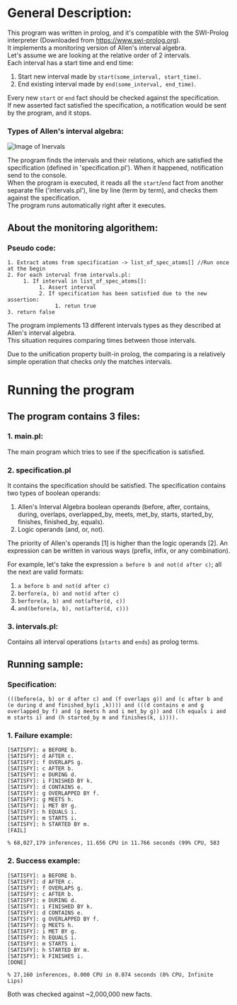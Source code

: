 # General Description:
This program was written in prolog, and it's compatible with the SWI-Prolog interpreter (Downloaded from https://www.swi-prolog.org). \
It implements a monitoring version of Allen's interval algebra. \
Let's assume we are looking at the relative order of 2 intervals. \
Each interval has a start time and end time:
1. Start new interval made by `start(some_interval, start_time)`.
2. End existing interval made by `end(some_interval, end_time)`.

Every new `start` or `end` fact should be checked against the specification. \
If new asserted fact satisfied the specification, a notification would be sent by the program, and it stops.

### Types of Allen's interval algebra:
![Image of Inervals](https://www.researchgate.net/profile/Ioannis_Tsamardinos/publication/230561978/figure/fig2/AS:646067146223617@1531045819115/1-The-13-relations-between-intervals-in-Allens-algebra-Interval-A-is-always-either-at.png)


The program finds the intervals and their relations, which are satisfied the specification (defined in 'specification.pl'). When it happened, notification send to the console. \
When the program is executed, it reads all the `start`/`end` fact from another separate file ('intervals.pl'), line by line (term by term), and checks them against the specification. \
The program runs automatically right after it executes.

## About the monitoring algorithem:
### Pseudo code:
````
1. Extract atoms from specification -> list_of_spec_atoms[] //Run once at the begin
2. For each interval from intervals.pl:
     1. If interval in list_of_spec_atoms[]:
          1. Assert interval
          2. If specification has been satisfied due to the new assertion:
               1. retun true
3. return false
````

The program implements 13 different intervals types as they described at Allen's interval algebra. \
This situation requires comparing times between those intervals.

Due to the unification property built-in prolog, the comparing is a relatively simple operation that checks only the matches intervals. 

# Running the program
## The program contains 3 files:
### 1. main.pl:
The main program which tries to see if the specification is satisfied.
### 2. specification.pl
It contains the specification should be satisfied. 
The specification contains two types of boolean operands: 
   1. Allen's Interval Algebra boolean operands (before, after, contains, during, overlaps, overlapped_by, meets, met_by, starts, started_by, finishes, finished_by, equals).  
   2. Logic operands (and, or, not).
   
   The priority of Allen's operands [1] is higher than the logic operands [2].
   An expression can be written in various ways (prefix, infix, or any combination).
   
   For example, let's take the expression `a before b and not(d after c)`; all the next are valid formats:
   1. `a before b and not(d after c)`
   2. `berfore(a, b) and not(d after c)`
   3. `berfore(a, b) and not(after(d, c))`
   4. `and(before(a, b), not(after(d, c)))`
### 3. intervals.pl:
Contains all interval operations (`starts` and `ends`) as prolog terms.

## Running sample:
### Specification:
```
(((before(a, b) or d after c) and (f overlaps g)) and (c after b and (e during d and finished_by(i ,k)))) and (((d contains e and g overlapped_by f) and (g meets h and i met_by g)) and ((h equals i and m starts i) and (h started_by m and finishes(k, i)))).
 ```
### 1. Failure example:
```
[SATISFY]: a BEFORE b.
[SATISFY]: d AFTER c.
[SATISFY]: f OVERLAPS g.
[SATISFY]: c AFTER b.
[SATISFY]: e DURING d.
[SATISFY]: i FINISHED BY k.
[SATISFY]: d CONTAINS e.
[SATISFY]: g OVERLAPPED BY f.
[SATISFY]: g MEETS h.
[SATISFY]: i MET BY g.
[SATISFY]: h EQUALS i.
[SATISFY]: m STARTS i.
[SATISFY]: h STARTED BY m.
[FAIL]

% 68,027,179 inferences, 11.656 CPU in 11.766 seconds (99% CPU, 583
```
### 2. Success example:
```
[SATISFY]: a BEFORE b.
[SATISFY]: d AFTER c.
[SATISFY]: f OVERLAPS g.
[SATISFY]: c AFTER b.
[SATISFY]: e DURING d.
[SATISFY]: i FINISHED BY k.
[SATISFY]: d CONTAINS e.
[SATISFY]: g OVERLAPPED BY f.
[SATISFY]: g MEETS h.
[SATISFY]: i MET BY g.
[SATISFY]: h EQUALS i.
[SATISFY]: m STARTS i.
[SATISFY]: h STARTED BY m.
[SATISFY]: k FINISHES i.
[DONE]

% 27,160 inferences, 0.000 CPU in 0.074 seconds (0% CPU, Infinite Lips)
```

Both was checked against ~2,000,000 new facts.

